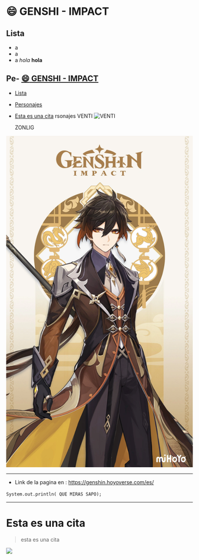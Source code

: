 # :smile: GENSHI - IMPACT

## Lista
* a
*  a
* a
*hola*
**hola**

## Pe- [:smile: GENSHI - IMPACT](#smile-genshi---impact)
  - [Lista](#lista)
  - [Personajes](#personajes)
- [Esta es una cita](#esta-es-una-cita)
rsonajes 
    VENTI
![VENTI](https://static.wikia.nocookie.net/gen-impact/images/4/4c/Venti_Card.png/revision/latest/scale-to-width/360?cb=20210303043437&path-prefix=es)

    ZONLIG

![alt text](image.png)

************************
* Link de la pagina en : https://genshin.hoyoverse.com/es/

``System.out.println( QUE MIRAS SAPO); ``
**********************
#  Esta es una cita
> esta es una cita 

<div>   
    <img src = "https://static.wikia.nocookie.net/gensin-impact/images/0/01/Kamisato_Ayaka_Card.png/revision/latest?cb=20210607100828" width=500 >
    </img>




</div>